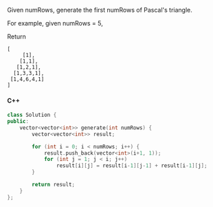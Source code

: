 Given numRows, generate the first numRows of Pascal's triangle.

For example, given numRows = 5,

Return

```
[
     [1],
    [1,1],
   [1,2,1],
  [1,3,3,1],
 [1,4,6,4,1]
]
```

#### C++

```cpp
class Solution {
public:
    vector<vector<int>> generate(int numRows) {
        vector<vector<int>> result;

        for (int i = 0; i < numRows; i++) {
            result.push_back(vector<int>(i+1, 1));
            for (int j = 1; j < i; j++)
                result[i][j] = result[i-1][j-1] + result[i-1][j];
        }

        return result;
    }
};
```
